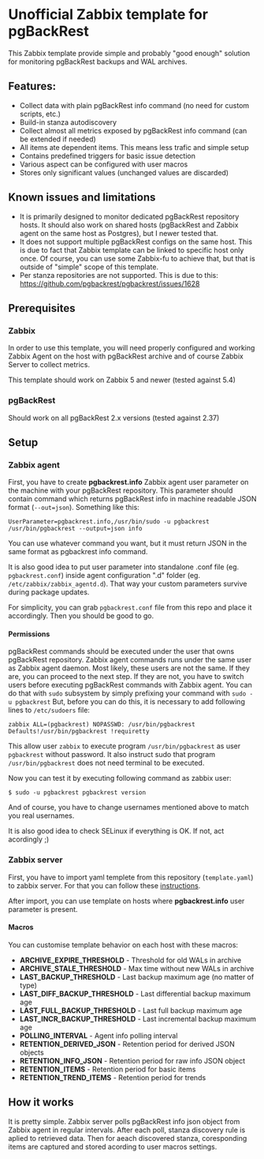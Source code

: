 # Unofficial Zabbix template for pgBackRest
This Zabbix template provide simple and probably "good enough" solution for monitoring pgBackRest backups and WAL archives. 

## Features: 

 - Collect data with plain pgBackRest info command (no need for custom scripts, etc.)
 - Build-in stanza autodiscovery
 - Collect almost all metrics exposed by pgBackRest info command (can be extended if needed)
 - All items ate dependent items. This means less trafic and simple setup 
 - Contains predefined triggers for basic issue detection
 - Various aspect can be configured with user macros
 - Stores only significant values (unchanged values are discarded)

## Known issues and limitations

 - It is primarily designed to monitor dedicated pgBackRest repository hosts. It should also work on shared hosts (pgBackRest and Zabbix agent on the same host as Postgres), but I newer tested that. 
 - It does not support multiple pgBackRest configs on the same host. This is due to fact that Zabbix template can be linked to specific host only once. Of course, you can use some Zabbix-fu to achieve that, but that is outside of "simple" scope of this template.    
 - Per stanza repositories are not supported. This is due to this: https://github.com/pgbackrest/pgbackrest/issues/1628 

## Prerequisites

### Zabbix
In order to use this template, you will need properly configured and working Zabbix Agent on the host with pgBackRest archive and of course Zabbix Server to collect metrics. 

This template should work on Zabbix 5 and newer (tested against 5.4)

### pgBackRest

Should work on all pgBackRest 2.x versions (tested against 2.37) 

## Setup
### Zabbix agent
First, you have to create **pgbackrest.info** Zabbix agent user parameter on the machine with your pgBackRest repository. This parameter should contain command which returns pgBackRest info in machine readable JSON format (`--out=json`). Something like this:

    UserParameter=pgbackrest.info,/usr/bin/sudo -u pgbackrest /usr/bin/pgbackrest --output=json info

You can use whatever command you want, but it must return JSON in the same format as pgbackrest info command.

It is also good idea to put user parameter into standalone .conf file (eg. `pgbackrest.conf`) inside agent configuration ".d" folder (eg. `/etc/zabbix/zabbix_agentd.d`). That way your custom parameters survive during package updates. 

For simplicity, you can grab `pgbackrest.conf` file from this repo and place it accordingly. Then you should be good to go.

#### Permissions
pgBackRest commands should be executed under the user that owns pgBackRest repository. Zabbix agent commands runs under the same user as Zabbix agent daemon. Most likely, these users are not the same. If they are, you can proceed to the next step.  If they are not, you have to switch users before executing pgBackRest commands with Zabbix agent. You can do that with `sudo` subsystem by simply prefixing your command with `sudo -u pgbackrest` But, before you can do this, it is necessary to add following lines to `/etc/sudoers` file:     

    zabbix ALL=(pgbackrest) NOPASSWD: /usr/bin/pgbackrest
    Defaults!/usr/bin/pgbackrest !requiretty

This allow user `zabbix` to execute program `/usr/bin/pgbackrest` as user `pgbackrest` without password. It also instruct sudo that program  `/usr/bin/pgbackrest` does not need terminal to be executed.

Now you can test it by executing following command as zabbix user:

    $ sudo -u pgbackrest pgbackrest version

And of course, you have to change usernames mentioned above to match you real usernames. 

It is also good idea to check SELinux if everything is OK. If not, act acordingly ;)

### Zabbix server
First, you have to import yaml templete from this repository (`template.yaml`) to zabbix server. For that you can follow these [instructions](https://www.zabbix.com/documentation/current/en/manual/xml_export_import/templates#importing).

After import, you can use template on hosts where **pgbackrest.info** user parameter is present. 

#### Macros
You can customise template behavior on each host with these macros:

 - **ARCHIVE_EXPIRE_THRESHOLD** - Threshold for old WALs in archive
 - **ARCHIVE_STALE_THRESHOLD** - Max time without new WALs in archive 
 - **LAST_BACKUP_THRESHOLD** - Last backup maximum age (no matter of type)
 - **LAST_DIFF_BACKUP_THRESHOLD** - Last differential backup maximum age
 - **LAST_FULL_BACKUP_THRESHOLD** - Last full backup maximum age
 - **LAST_INCR_BACKUP_THRESHOLD** - Last incremental backup maximum age
 - **POLLING_INTERVAL** - Agent info polling interval
 - **RETENTION_DERIVED_JSON** - Retention period for derived JSON objects
 - **RETENTION_INFO_JSON** - Retention period for raw info JSON object
 - **RETENTION_ITEMS** - Retention period for basic items
 - **RETENTION_TREND_ITEMS** - Retention period for trends

## How it works
It is pretty simple. Zabbix server polls pgBackRest info json object from Zabbix agent in regular intervals. After each poll, stanza discovery rule is aplied to retrieved data. Then for aeach discovered stanza, coresponding items are captured and stored acording to user macros settings. 




